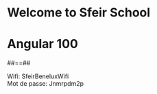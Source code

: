 <!-- .slide: class="first-slide" sfeir-level="1" sfeir-techno="Angular" -->
# **Welcome to Sfeir School**
# **Angular 100**

##==##

<!-- .slide: class="school-presentation" -->
<div class="wifi">
    <span class="key">Wifi: </span>
    <span>SfeirBeneluxWifi</span>
    <br>
    <span class="key">Mot de passe: </span>
    <span>Jnmrpdm2p</span>
</div>

